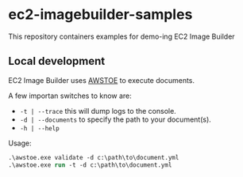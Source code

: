 # ec2-imagebuilder-samples

This repository containers examples for demo-ing EC2 Image Builder

## Local development

EC2 Image Builder uses [AWSTOE](https://docs.aws.amazon.com/imagebuilder/latest/userguide/image-builder-component-manager-local.html) to execute documents. 

A few importan switches to know are:

- `-t | --trace` this will dump logs to the console.
- `-d | --documents` to specify the path to your document(s).
- `-h | --help` 

Usage:

```ps
.\awstoe.exe validate -d c:\path\to\document.yml
.\awstoe.exe run -t -d c:\path\to\document.yml
```